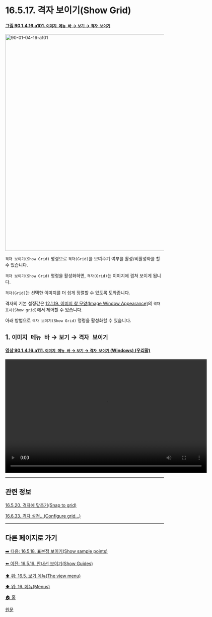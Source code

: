 # 16.5.17. 격자 보이기(Show Grid)

<a id="90-01-04-16-a101"></a>

#### [그림 90.1.4.16.a101. `이미지 메뉴 바` → `보기` → `격자 보이기`](./90-01-04-16-show_grid.md#90-01-04-16-a101)
<img width="940" height="687" alt="90-01-04-16-a101" src="https://github.com/user-attachments/assets/9b848799-8c68-4fee-8a72-50976d05e7a4" />

`격자 보이기(Show Grid)` 명령으로 `격자(Grid)`를 보여주기 여부를 활성/비활성화를 할 수 있습니다.

`격자 보이기(Show Grid)` 명령을 활성화하면, `격자(Grid)`는 이미지에 겹쳐 보이게 됩니다.

`격자(Grid)`는 선택한 이미지를 더 쉽게 정렬할 수 있도록 도와줍니다.

격자의 기본 설정값은 [12.1.19. 이미지 창 모양(Image Window Appearance)](./12-01-19-image-window-appearance.md)의 `격자 표시(Show grid)`에서 제어할 수 있습니다.

아래 방법으로 `격자 보이기(Show Grid)` 명령을 활성화할 수 있습니다.

<a id="16-05-17-s1"></a>

## 1. `이미지 메뉴 바` → `보기` → `격자 보이기`

<a id="90-01-04-16-a111"></a>

#### [영상 90.1.4.16.a111. `이미지 메뉴 바` → `보기` → `격자 보이기` (Windows) (우리말)](./90-01-04-16-show_grid.md#90-01-04-16-a111)
<video controls="controls" width="640" height="360" src="https://github.com/user-attachments/assets/44416183-fe32-4c57-ad75-e137935a5b35"></video>

***

## 관련 정보

[16.5.20. 격자에 맞추기(Snap to grid)](./16-05-20-snap-to-grid.md)

[16.6.33. 격자 설정…(Configure grid…)](./16-06-33-configure-grid.md)

***

## 다른 페이지로 가기

[➡️ 다음: 16.5.18. 표본점 보이기(Show sample points)](./16-05-18-show_sample_points.md)

[⬅️ 이전: 16.5.16. 안내선 보이기(Show Guides)](./16-05-16-show-guides.md)

[⬆️ 위: 16.5. 보기 메뉴(The view menu)](./16-05-00-the-view-menu.md)

[⬆️ 위: 16. 메뉴(Menus)](./16-00-menus.md)

[🏠 홈](./00-home.md)

[원문](https://docs.gimp.org/2.10/ko/gimp-view-show-grid.html)